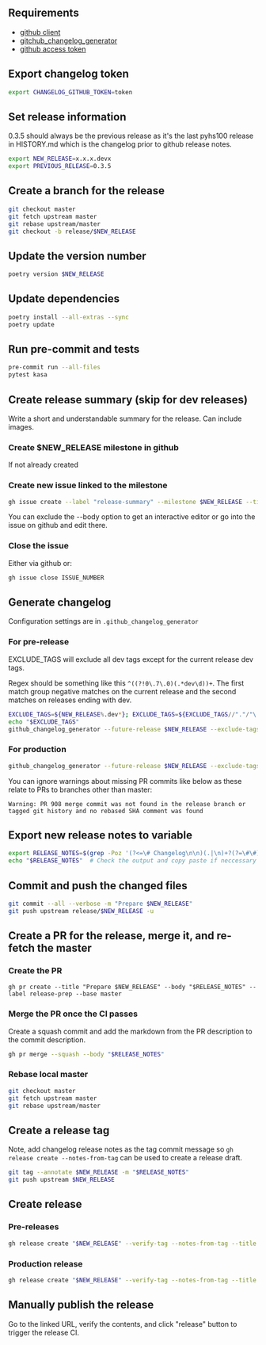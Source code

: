 ## Requirements
* [github client](https://github.com/cli/cli#installation)
* [gitchub_changelog_generator](https://github.com/github-changelog-generator)
* [github access token](https://github.com/github-changelog-generator/github-changelog-generator#github-token)

## Export changelog token

```bash
export CHANGELOG_GITHUB_TOKEN=token
```

## Set release information

0.3.5 should always be the previous release as it's the last pyhs100 release in HISTORY.md which is the changelog prior to github release notes.

```bash
export NEW_RELEASE=x.x.x.devx
export PREVIOUS_RELEASE=0.3.5
```

## Create a branch for the release

```bash
git checkout master
git fetch upstream master
git rebase upstream/master
git checkout -b release/$NEW_RELEASE
```

## Update the version number

```bash
poetry version $NEW_RELEASE
```

## Update dependencies

```bash
poetry install --all-extras --sync
poetry update
```

## Run pre-commit and tests

```bash
pre-commit run --all-files
pytest kasa
```

## Create release summary (skip for dev releases)

Write a short and understandable summary for the release.  Can include images.

### Create $NEW_RELEASE milestone in github

If not already created

### Create new issue linked to the milestone

```bash
gh issue create --label "release-summary" --milestone $NEW_RELEASE --title "$NEW_RELEASE Release Summary" --body "## Release Summary"
```

You can exclude the --body option to get an interactive editor or go into the issue on github and edit there.

### Close the issue

Either via github or:

```bash
gh issue close ISSUE_NUMBER
```

## Generate changelog

Configuration settings are in `.github_changelog_generator`

### For pre-release

EXCLUDE_TAGS will exclude all dev tags except for the current release dev tags.

Regex should be something like this `^((?!0\.7\.0)(.*dev\d))+`. The first match group negative matches on the current release and the second matches on releases ending with dev.

```bash
EXCLUDE_TAGS=${NEW_RELEASE%.dev*}; EXCLUDE_TAGS=${EXCLUDE_TAGS//"."/"\."}; EXCLUDE_TAGS="^((?!"$EXCLUDE_TAGS")(.*dev\d))+"
echo "$EXCLUDE_TAGS"
github_changelog_generator --future-release $NEW_RELEASE --exclude-tags-regex "$EXCLUDE_TAGS"
```

### For production

```bash
github_changelog_generator --future-release $NEW_RELEASE --exclude-tags-regex 'dev\d$'
```

You can ignore warnings about missing PR commits like below as these relate to PRs to branches other than master:
```
Warning: PR 908 merge commit was not found in the release branch or tagged git history and no rebased SHA comment was found
```


## Export new release notes to variable

```bash
export RELEASE_NOTES=$(grep -Poz '(?<=\# Changelog\n\n)(.|\n)+?(?=\#\#)' CHANGELOG.md | tr '\0' '\n' )
echo "$RELEASE_NOTES"  # Check the output and copy paste if neccessary
```

## Commit and push the changed files

```bash
git commit --all --verbose -m "Prepare $NEW_RELEASE"
git push upstream release/$NEW_RELEASE -u
```

## Create a PR for the release, merge it, and re-fetch the master

### Create the PR
```
gh pr create --title "Prepare $NEW_RELEASE" --body "$RELEASE_NOTES" --label release-prep --base master
```

### Merge the PR once the CI passes

Create a squash commit and add the markdown from the PR description to the commit description.

```bash
gh pr merge --squash --body "$RELEASE_NOTES"
```

### Rebase local master

```bash
git checkout master
git fetch upstream master
git rebase upstream/master
```

## Create a release tag

Note, add changelog release notes as the tag commit message so `gh release create --notes-from-tag` can be used to create a release draft.

```bash
git tag --annotate $NEW_RELEASE -m "$RELEASE_NOTES"
git push upstream $NEW_RELEASE
```

## Create release

### Pre-releases

```bash
gh release create "$NEW_RELEASE" --verify-tag --notes-from-tag --title "$NEW_RELEASE" --draft --latest=false --prerelease

```

### Production release

```bash
gh release create "$NEW_RELEASE" --verify-tag --notes-from-tag --title "$NEW_RELEASE" --draft --latest=true
```

## Manually publish the release

Go to the linked URL, verify the contents, and click "release" button to trigger the release CI.

